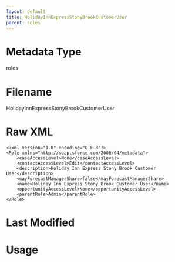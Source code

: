 ```yaml
---
layout: default
title: HolidayInnExpressStonyBrookCustomerUser
parent: roles
---
```

# Metadata Type
roles


# Filename 
HolidayInnExpressStonyBrookCustomerUser


# Raw XML
```
<?xml version="1.0" encoding="UTF-8"?>
<Role xmlns="http://soap.sforce.com/2006/04/metadata">
    <caseAccessLevel>None</caseAccessLevel>
    <contactAccessLevel>Edit</contactAccessLevel>
    <description>Holiday Inn Express Stony Brook Customer User</description>
    <mayForecastManagerShare>false</mayForecastManagerShare>
    <name>Holiday Inn Express Stony Brook Customer User</name>
    <opportunityAccessLevel>None</opportunityAccessLevel>
    <parentRole>Admin</parentRole>
</Role>
```


# Last Modified


# Usage
